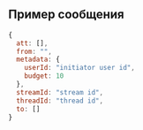 ## Пример сообщения

```js
{
  att: [],
  from: "",
  metadata: {
    userId: "initiator user id",
    budget: 10
  },
  streamId: "stream id",
  threadId: "thread id",
  to: []
}
```